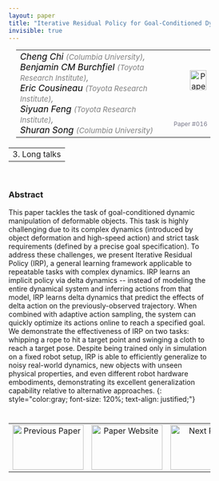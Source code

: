 ```yaml
---
layout: paper
title: "Iterative Residual Policy for Goal-Conditioned Dynamic Manipulation of Deformable Objects"
invisible: true
---
```

<head>
<style>
* {
  box-sizing: border-box;
}

#myInput {
  background-position: 10px 10px;
  background-repeat: no-repeat;
  width: 100%;
  font-size: 100%;
  padding: 12px 20px 12px 40px;
  border: 1px solid #ddd;
  margin-bottom: 12px;
}

#myTable, #myTableA {
  border-collapse: collapse;
  width: 100%;
  border: 1px solid #ddd;
  font-size: 100%;
}

#myTable th, #myTable td, #myTableA th, #myTableA td {
  text-align: left;
  padding: 12px;
}

#myTable tr, #myTableA tr {
  border-bottom: 1px solid #ddd;
}

#myTable tr.header, #myTable tr:hover, #myTableA tr.header, #myTableA tr:hover {
  background-color: #f1f1f1;
}


#eventcounter1 a {
    font-size: 12px;
    color: #ffffff;
    display: block;
}

#eventcounter1 a:hover {
    text-decoration: none;
}

#eventcounter2 a {
    font-size: 12px;
    color: #ffffff;
    display: block;
}

#eventcounter2 a:hover {
    text-decoration: none;
}

</style>
</head>

<table width = "95%" style="padding-left: 15px; margin-left: auto; margin-right: 10px;">
<tr><td style = "vertical-align: top; padding-right: 25px;" rowspan="2">
<span style="color:black; font-size: 110%;"><i>
Cheng Chi <span style="color:gray; font-size: 85%">(Columbia University)</span><span style="color:gray; font-size: 100%">,</span><br>
Benjamin CM Burchfiel <span style="color:gray; font-size: 85%">(Toyota Research Institute)</span><span style="color:gray; font-size: 100%">,</span><br>
Eric Cousineau <span style="color:gray; font-size: 85%">(Toyota Research Institute)</span><span style="color:gray; font-size: 100%">,</span><br>
Siyuan Feng <span style="color:gray; font-size: 85%">(Toyota Research Institute)</span><span style="color:gray; font-size: 100%">,</span><br>
Shuran Song <span style="color:gray; font-size: 85%">(Columbia University)</span>
</i></span>
</td>

<td style="text-align: right;"><a href="http://www.roboticsproceedings.org/rss18/p016.pdf"><img src="{{ site.baseurl }}/images/paper_link.png" alt="Paper Website" width = "33"  height = "40"/></a><br></td>
</tr>
<tr>
<td style="color:#777789; text-align:right; font-size: 75%; margin-right:10px;">Paper&nbsp;#016</td>
</tr>
</table>

<table width="80%" style="margin-top: 20px; margin-left: auto; margin-right: auto;">
  <tr>
    <td style="text-align:center;">3. Long talks</td>
  </tr>
</table>
<br>


### Abstract
This paper tackles the task of goal-conditioned dynamic manipulation of deformable objects. This task is highly challenging due to its complex dynamics (introduced by object deformation and high-speed action) and strict task requirements (defined by a precise goal specification). To address these challenges, we present Iterative Residual Policy (IRP), a general learning framework applicable to repeatable tasks with complex dynamics. IRP learns an implicit policy via delta dynamics -- instead of modeling the entire dynamical system and inferring actions from that model, IRP learns delta dynamics that predict the effects of delta action on the previously-observed trajectory. When combined with adaptive action sampling, the system can quickly optimize its actions online to reach a specified goal. We demonstrate the effectiveness of IRP on two tasks: whipping a rope to hit a target point and swinging a cloth to reach a target pose. Despite being trained only in simulation on a fixed robot setup, IRP is able to efficiently generalize to noisy real-world dynamics, new objects with unseen physical properties, and even different robot hardware embodiments, demonstrating its excellent generalization capability relative to alternative approaches.
{: style="color:gray; font-size: 120%; text-align: justified;"}


<table width="100%" style="margin-top:40px;">
<tr>
    <td style="width: 30%; text-align: center;"><a href="{{ site.baseurl }}/program/papers/015/">
<img src="{{ site.baseurl }}/images/previous_paper_icon.png"
       alt="Previous Paper" width = "142"  height = "90"/> 
</a> </td>
<td style="text-align: center;"><a href="{{ site.baseurl }}/program/papers">
<img src="{{ site.baseurl }}/images/overview_icon.png"
       alt="Paper Website" width = "142"  height = "90"/> 
</a> </td>
    <td style="width: 30%; text-align: center;"><a href="{{ site.baseurl }}/program/papers/017/">
    <img src="{{ site.baseurl }}/images/next_paper_icon.png"
        alt="Next Paper" width = "142"  height = "90"/>
    </a></td>
</tr>
</table>
